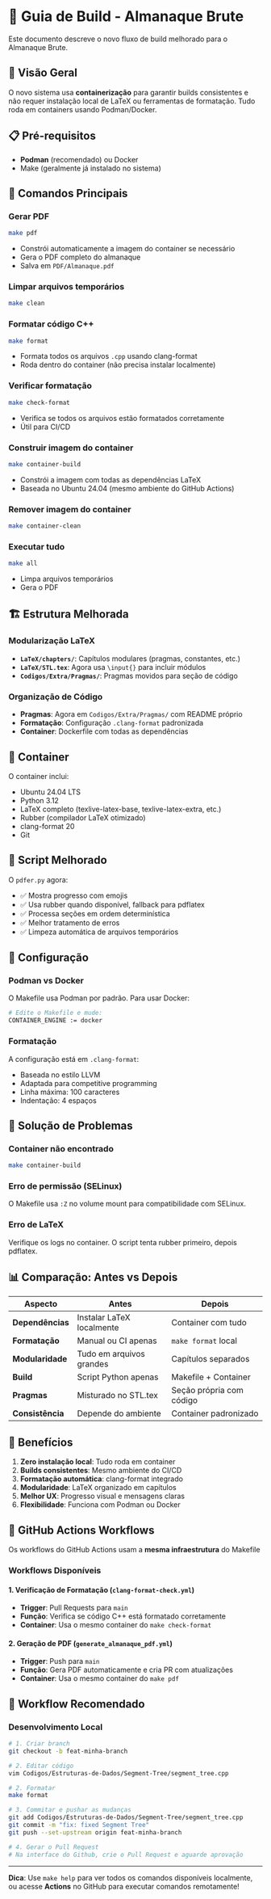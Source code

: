 # 🔨 Guia de Build - Almanaque Brute

Este documento descreve o novo fluxo de build melhorado para o Almanaque Brute.

## 🎯 Visão Geral

O novo sistema usa **containerização** para garantir builds consistentes e não requer instalação local de LaTeX ou ferramentas de formatação. Tudo roda em containers usando Podman/Docker.

## 📋 Pré-requisitos

- **Podman** (recomendado) ou Docker
- Make (geralmente já instalado no sistema)

## 🚀 Comandos Principais

### Gerar PDF
```bash
make pdf
```
- Constrói automaticamente a imagem do container se necessário
- Gera o PDF completo do almanaque
- Salva em `PDF/Almanaque.pdf`

### Limpar arquivos temporários
```bash
make clean
```

### Formatar código C++
```bash
make format
```
- Formata todos os arquivos `.cpp` usando clang-format
- Roda dentro do container (não precisa instalar localmente)

### Verificar formatação
```bash
make check-format
```
- Verifica se todos os arquivos estão formatados corretamente
- Útil para CI/CD

### Construir imagem do container
```bash
make container-build
```
- Constrói a imagem com todas as dependências LaTeX
- Baseada no Ubuntu 24.04 (mesmo ambiente do GitHub Actions)

### Remover imagem do container
```bash
make container-clean
```

### Executar tudo
```bash
make all
```
- Limpa arquivos temporários
- Gera o PDF

## 🏗️ Estrutura Melhorada

### Modularização LaTeX
- **`LaTeX/chapters/`**: Capítulos modulares (pragmas, constantes, etc.)
- **`LaTeX/STL.tex`**: Agora usa `\input{}` para incluir módulos
- **`Codigos/Extra/Pragmas/`**: Pragmas movidos para seção de código

### Organização de Código
- **Pragmas**: Agora em `Codigos/Extra/Pragmas/` com README próprio
- **Formatação**: Configuração `.clang-format` padronizada
- **Container**: Dockerfile com todas as dependências

## 🐳 Container

O container inclui:
- Ubuntu 24.04 LTS
- Python 3.12
- LaTeX completo (texlive-latex-base, texlive-latex-extra, etc.)
- Rubber (compilador LaTeX otimizado)
- clang-format 20
- Git

## 📝 Script Melhorado

O `pdfer.py` agora:
- ✅ Mostra progresso com emojis
- ✅ Usa rubber quando disponível, fallback para pdflatex
- ✅ Processa seções em ordem determinística
- ✅ Melhor tratamento de erros
- ✅ Limpeza automática de arquivos temporários

## 🔧 Configuração

### Podman vs Docker
O Makefile usa Podman por padrão. Para usar Docker:
```bash
# Edite o Makefile e mude:
CONTAINER_ENGINE := docker
```

### Formatação
A configuração está em `.clang-format`:
- Baseada no estilo LLVM
- Adaptada para competitive programming
- Linha máxima: 100 caracteres
- Indentação: 4 espaços

## 🚨 Solução de Problemas

### Container não encontrado
```bash
make container-build
```

### Erro de permissão (SELinux)
O Makefile usa `:Z` no volume mount para compatibilidade com SELinux.

### Erro de LaTeX
Verifique os logs no container. O script tenta rubber primeiro, depois pdflatex.

## 📊 Comparação: Antes vs Depois

| Aspecto | Antes | Depois |
|---------|-------|--------|
| **Dependências** | Instalar LaTeX localmente | Container com tudo |
| **Formatação** | Manual ou CI apenas | `make format` local |
| **Modularidade** | Tudo em arquivos grandes | Capítulos separados |
| **Build** | Script Python apenas | Makefile + Container |
| **Pragmas** | Misturado no STL.tex | Seção própria com código |
| **Consistência** | Depende do ambiente | Container padronizado |

## 🎉 Benefícios

1. **Zero instalação local**: Tudo roda em container
2. **Builds consistentes**: Mesmo ambiente do CI/CD
3. **Formatação automática**: clang-format integrado
4. **Modularidade**: LaTeX organizado em capítulos
5. **Melhor UX**: Progresso visual e mensagens claras
6. **Flexibilidade**: Funciona com Podman ou Docker

## 🤖 GitHub Actions Workflows

Os workflows do GitHub Actions usam a **mesma infraestrutura** do Makefile

### Workflows Disponíveis

#### 1. **Verificação de Formatação** (`clang-format-check.yml`)
- **Trigger**: Pull Requests para `main`
- **Função**: Verifica se código C++ está formatado corretamente
- **Container**: Usa o mesmo container do `make check-format`

#### 2. **Geração de PDF** (`generate_almanaque_pdf.yml`)
- **Trigger**: Push para `main`
- **Função**: Gera PDF automaticamente e cria PR com atualizações
- **Container**: Usa o mesmo container do `make pdf`

## 🔄 Workflow Recomendado

### Desenvolvimento Local
```bash
# 1. Criar branch
git checkout -b feat-minha-branch

# 2. Editar código
vim Codigos/Estruturas-de-Dados/Segment-Tree/segment_tree.cpp

# 2. Formatar
make format

# 3. Commitar e pushar as mudanças
git add Codigos/Estruturas-de-Dados/Segment-Tree/segment_tree.cpp
git commit -m "fix: fixed Segment Tree"
git push --set-upstream origin feat-minha-branch

# 4. Gerar o Pull Request
# Na interface do Github, crie o Pull Request e aguarde aprovação
```

---

**Dica**: Use `make help` para ver todos os comandos disponíveis localmente, ou acesse **Actions** no GitHub para executar comandos remotamente!

